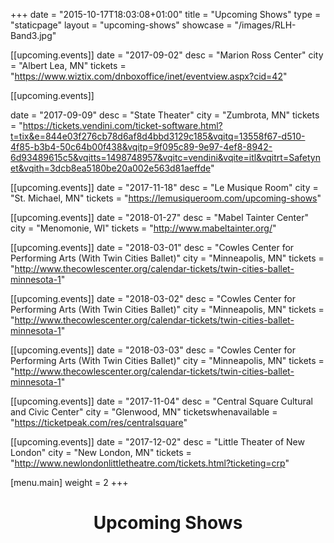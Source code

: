 +++
date = "2015-10-17T18:03:08+01:00"
title = "Upcoming Shows"
type = "staticpage"
layout = "upcoming-shows"
showcase = "/images/RLH-Band3.jpg"

[[upcoming.events]]
date = "2017-09-02"
desc = "Marion Ross Center"
city = "Albert Lea, MN"
tickets = "https://www.wiztix.com/dnboxoffice/inet/eventview.aspx?cid=42"

[[upcoming.events]]

date = "2017-09-09"
desc = "State Theater"
city = "Zumbrota, MN"
tickets = "https://tickets.vendini.com/ticket-software.html?t=tix&e=844e03f276cb78d6af8d4bbd3129c185&vqitq=13558f67-d510-4f85-b3b4-50c64b00f438&vqitp=9f095c89-9e97-4ef8-8942-6d93489615c5&vqitts=1498748957&vqitc=vendini&vqite=itl&vqitrt=Safetynet&vqith=3dcb8ea5180be20a002e563d81aeffde"

[[upcoming.events]]
date = "2017-11-18"
desc = "Le Musique Room"
city = "St. Michael, MN"
tickets = "https://lemusiqueroom.com/upcoming-shows"

[[upcoming.events]]
date = "2018-01-27"
desc = "Mabel Tainter Center"
city = "Menomonie, WI"
tickets = "http://www.mabeltainter.org/"

[[upcoming.events]]
date = "2018-03-01"
desc = "Cowles Center for Performing Arts (With Twin Cities Ballet)"
city = "Minneapolis, MN"
tickets = "http://www.thecowlescenter.org/calendar-tickets/twin-cities-ballet-minnesota-1"

[[upcoming.events]]
date = "2018-03-02"
desc = "Cowles Center for Performing Arts (With Twin Cities Ballet)"
city = "Minneapolis, MN"
tickets = "http://www.thecowlescenter.org/calendar-tickets/twin-cities-ballet-minnesota-1"

[[upcoming.events]]
date = "2018-03-03"
desc = "Cowles Center for Performing Arts (With Twin Cities Ballet)"
city = "Minneapolis, MN"
tickets = "http://www.thecowlescenter.org/calendar-tickets/twin-cities-ballet-minnesota-1"

[[upcoming.events]]
date = "2017-11-04"
desc = "Central Square Cultural and Civic Center"
city = "Glenwood, MN"
ticketswhenavailable = "https://ticketpeak.com/res/centralsquare"

[[upcoming.events]]
date = "2017-12-02"
desc = "Little Theater of New London"
city = "New London, MN"
tickets = "http://www.newlondonlittletheatre.com/tickets.html?ticketing=crp"

[menu.main]
weight = 2
+++

<h1 style="text-align: center;">Upcoming Shows</h1>